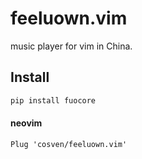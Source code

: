 # feeluown.vim
music player for vim in China.

## Install

```sh
pip install fuocore
```

#### neovim

```
Plug 'cosven/feeluown.vim'
```
